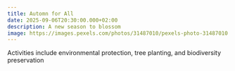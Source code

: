 ```yaml
---
title: Automn for All
date: 2025-09-06T20:30:00.000+02:00
description: A new season to blossom
image: https://images.pexels.com/photos/31487010/pexels-photo-31487010.jpeg
---
```


Activities include environmental
protection, tree planting, and biodiversity preservation
